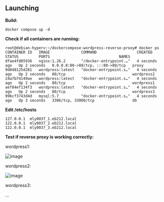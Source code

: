 
Launching
---------
**Build:**

    docker compose up -d

**Check if all containers are running:** 

	root@debian-hyperv:~/dockercompose-wordpress-reverse-proxy# docker ps
	CONTAINER ID   IMAGE              COMMAND                  CREATED         STATUS         PORTS                               NAMES
	dfae4fd85936   nginx:1.26.2       "/docker-entrypoint.…"   4 seconds ago   Up 2 seconds   0.0.0.0:80->80/tcp, :::80->80/tcp   proxy
	9d048125d281   wordpress:latest   "docker-entrypoint.s…"   4 seconds ago   Up 2 seconds   80/tcp                              wordpress2
	24a7b74149ae   wordpress:latest   "docker-entrypoint.s…"   4 seconds ago   Up 2 seconds   80/tcp                              wordpress1
	aef84ef134f3   wordpress:latest   "docker-entrypoint.s…"   4 seconds ago   Up 2 seconds   80/tcp                              wordpress3
	996cf3743d4d   mysql:5.7          "docker-entrypoint.s…"   4 seconds ago   Up 3 seconds   3306/tcp, 33060/tcp                 db

**Edit /etc/hosts**

	127.0.0.1  mly0037_1.eb212.local
	122.0.0.1  mly0037_2.eb212.local
	122.0.0.1  mly0037_3.eb212.local

**Test if reverse proxy is working correctly:**

wordpress1:

![image](https://github.com/user-attachments/assets/8077a19f-6291-4494-af6d-4d69106b1531)

wordpress2:
 
![image](https://github.com/user-attachments/assets/b1ba8888-01b8-4110-aa06-c946411bd4f3)


wordpress3:

...

